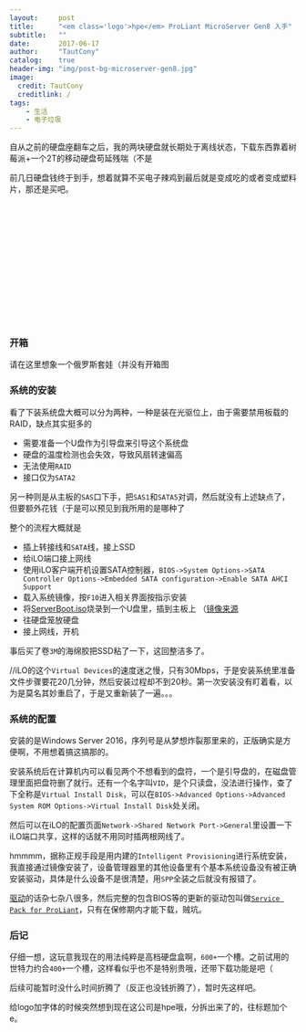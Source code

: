 ```yaml
---
layout:     post
title:      "<em class='logo'>hpe</em> ProLiant MicroServer Gen8 入手"
subtitle:   ""
date:       2017-06-17
author:     "TautCony"
catalog:    true
header-img: "img/post-bg-microserver-gen8.jpg"
image:
  credit: TautCony
  creditlink: /
tags:
    - 生活
    - 电子垃圾
---
```

<style>
.logo {
  font-family: HP-Slant;
  font-weight: 200;
  font-size: 200%;
}
</style>
自从之前的硬盘座翻车之后，我的两块硬盘就长期处于离线状态，下载东西靠着树莓派+一个2T的移动硬盘苟延残喘（不是

前几日硬盘钱终于到手，想着就算不买电子辣鸡到最后就是变成吃的或者变成塑料片，那还是买吧。

<!--more-->

<div style="height:15em;"></div>

### 开箱
    
请在这里想象一个俄罗斯套娃（并没有开箱图

### 系统的安装

看了下装系统盘大概可以分为两种，一种是装在光驱位上，由于需要禁用板载的RAID，缺点其实挺多的
- 需要准备一个U盘作为引导盘来引导这个系统盘
- 硬盘的温度检测也会失效，导致风扇转速偏高
- 无法使用`RAID`
- 接口仅为`SATA2`


另一种则是从主板的`SAS`口下手，把`SAS1`和`SATA5`对调，然后就没有上述缺点了，但要额外花钱（于是可以预见到我所用的是哪种了

整个的流程大概就是
- 插上转接线和`SATA`线，接上SSD
- 给iLO端口接上网线
- 使用iLO客户端开机设置SATA控制器，`BIOS->System Options->SATA Controller Options->Embedded SATA configuration->Enable SATA AHCI Support`
- 载入系统镜像，按`F10`进入相关界面按指示安装
- 将[ServerBoot.iso](/attach/ServerBoot.7z)烧录到一个U盘里，插到主板上 （[镜像来源](https://www.chiphell.com/thread-1470090-1-1.html)
- 往硬盘笼放硬盘
- 接上网线，开机

事后买了卷`3M`的海绵胶把SSD粘了一下，这回整洁多了。

//iLO的这个`Virtual Devices`的速度迷之慢，只有30Mbps，于是安装系统里准备文件步骤要花20几分钟，然后安装过程却不到20秒。第一次安装没有盯着看，以为是莫名其妙重启了，于是又重新装了一遍。。。

### 系统的配置

安装的是Windows Server 2016，序列号是从梦想炸裂那里来的，正版确实是方便啊，不用想着搞这搞那的。

安装系统后在计算机内可以看见两个不想看到的盘符，一个是引导盘的，在磁盘管理里面把盘符删了就行。还有一个名字叫`VID`，是个只读盘，没法进行操作，查了下全称是`Virtual Install Disk`，可以在`BIOS->Advanced Options->Advanced System ROM Options->Virtual Install Disk`处关闭。

然后可以在iLO的配置页面`Network->Shared Network Port->General`里设置一下iLO端口共享，这样的话就不用同时插两根网线了。

hmmmm，据称正规手段是用内建的`Intelligent Provisioning`进行系统安装，我直接通过镜像安装了，设备管理器里的其他设备里有个基本系统设备没有被正确安装驱动，具体是什么设备不是很清楚，用`SPP`全装之后就没有报错了。

[驱动](http://h20566.www2.hpe.com/hpsc/swd/public/readIndex?sp4ts.oid=5390291&lang=en&cc=us)的话杂七杂八很多，然后完整的包含BIOS等的更新的驱动包叫做[`Service Pack for ProLiant`](https://spp.hpe.com/custom/)，只有在保修期内才能下载，贼坑。

### 后记

仔细一想，这玩意我现在的用法纯粹是高档硬盘盒啊，`600+`一个槽。之前试用的世特力约合`400+`一个槽，这样看似乎也不是特别贵哦，还带下载功能是吧（

后续可能暂时没什么时间折腾了（反正也没钱折腾了），暂时先这样吧。

给logo加字体的时候突然想到现在这公司是hpe哦，分拆出来了的，往标题加个e。
